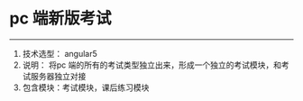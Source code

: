 # pc 端新版考试 
---
1. 技术选型： angular5
2. 说明： 将pc 端的所有的考试类型独立出来，形成一个独立的考试模块，和考试服务器独立对接
3. 包含模块：考试模块，课后练习模块
